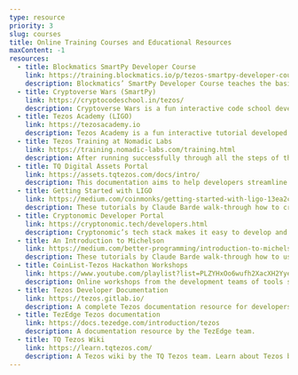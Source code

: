 ```yaml
---
type: resource
priority: 3
slug: courses
title: Online Training Courses and Educational Resources
maxContent: -1
resources:
  - title: Blockmatics SmartPy Developer Course
    link: https://training.blockmatics.io/p/tezos-smartpy-developer-course/
    description: Blockmatics’ SmartPy Developer Course teaches the basics of SmartPy and the SmartPy IDE.
  - title: Cryptoverse Wars (SmartPy)
    link: https://cryptocodeschool.in/tezos/
    description: Cryptoverse Wars is a fun interactive code school developed by BUIDL Labs that teaches developers how to write smart contracts in SmartPy.
  - title: Tezos Academy (LIGO)
    link: https://tezosacademy.io
    description: Tezos Academy is a fun interactive tutorial developed by OCTO Technology on how to code  smart contracts in LIGO.
  - title: Tezos Training at Nomadic Labs
    link: https://training.nomadic-labs.com/training.html
    description: After running successfully through all the steps of this training session, you will be able to run a Tezos node (test network/sandboxed), use the Michelson emacs mode, and compile pieces of code in both LIGO and SmartPy.
  - title: TQ Digital Assets Portal
    link: https://assets.tqtezos.com/docs/intro/
    description: This documentation aims to help developers streamline the implementation, integration, and use of digital assets on Tezos.
  - title: Getting Started with LIGO
    link: https://medium.com/coinmonks/getting-started-with-ligo-13ea2c4e844e
    description: These tutorials by Claude Barde walk-through how to create smart contracts on the Tezos blockchain using the LIGO language.
  - title: Cryptonomic Developer Portal
    link: https://cryptonomic.tech/developers.html
    description: Cryptonomic’s tech stack makes it easy to develop and deploy Tezos applications.
  - title: An Introduction to Michelson
    link: https://medium.com/better-programming/introduction-to-michelson-the-language-of-tezos-part-1-374c03394cc3
    description: These tutorials by Claude Barde walk-through how to use the Michelson programming language and write smart contracts on Tezos.
  - title: CoinList-Tezos Hackathon Workshops
    link: https://www.youtube.com/playlist?list=PLZYHxOo6wufh2XacXH2YyeSecR3qMk0lH
    description: Online workshops from the development teams of tools such as Truffle, Magic, SmartPy, LIGO, and more.
  - title: Tezos Developer Documentation
    link: https://tezos.gitlab.io/
    description: A complete Tezos documentation resource for developers.
  - title: TezEdge Tezos documentation
    link: https://docs.tezedge.com/introduction/tezos
    description: A documentation resource by the TezEdge team.
  - title: TQ Tezos Wiki
    link: https://learn.tqtezos.com/
    description: A Tezos wiki by the TQ Tezos team. Learn about Tezos basics, proof-of-stake in Tezos, governance, smart contracts, and more.
---
```

